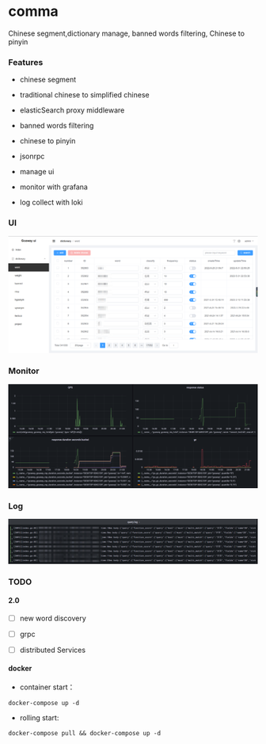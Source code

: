 # comma

Chinese segment,dictionary manage, banned words filtering, Chinese to pinyin

### Features

*   chinese segment

*   traditional chinese to simplified chinese

*   elasticSearch proxy middleware

*   banned words filtering

*   chinese to pinyin

*   jsonrpc

*   manage ui

*   monitor with grafana

*   log collect with loki

### UI

![base ui](.doc/img/base_ui.png)

### Monitor

![grafana](.doc/img/grafana.png)

### Log

![grafana](.doc/img/loki.png)

### TODO

#### 2.0

*   [ ] new word discovery

*   [ ] grpc

*   [ ] distributed Services

#### docker

*   container start：

```shell
docker-compose up -d
```

*   rolling start:

```shell
docker-compose pull && docker-compose up -d
```

